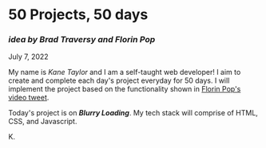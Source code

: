 # 50 Projects, 50 days
### *idea by Brad Traversy and Florin Pop*

July 7, 2022

My name is *Kane Taylor* and I am a self-taught web developer! I aim to create and complete each day's project everyday for 50 days. I will implement the project based on the functionality shown in [Florin Pop's video tweet](https://twitter.com/florinpop1705/status/1542923659546951681).

Today's project is on ***Blurry Loading***. My tech stack will comprise of HTML, CSS, and Javascript.

K.